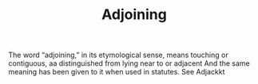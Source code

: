 ---
title: Adjoining
letter: A
permalink: "/definitions/adjoining.html"
body: The word “adjoining,” in its etymological sense, means touching or contiguous,
  aa distinguished from lying near to or adjacent And the same meaning has been given
  to it when used in statutes. See Adjackkt
published_at: '2018-07-07'
source: Black's Law Dictionary
layout: post
---